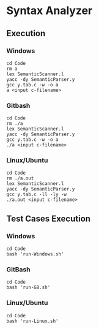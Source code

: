 # Syntax Analyzer

## Execution

### Windows
```
cd Code
rm a
lex SemanticScanner.l
yacc -dy SemanticParser.y
gcc y.tab.c -w -o a
a <input c-filename>
```

### Gitbash
```
cd Code
rm ./a
lex SemanticScanner.l
yacc -dy SemanticParser.y
gcc y.tab.c -w -o a
./a <input c-filename>
```

### Linux/Ubuntu
```
cd Code
rm ./a.out
lex SemanticScanner.l
yacc -dy SemanticParser.y
gcc y.tab.c -ll -ly -w
./a.out <input c-filename>
```

## Test Cases Execution

### Windows
```
cd Code
bash 'run-Windows.sh'
```

### GitBash
```
cd Code
bash 'run-GB.sh'

```

### Linux/Ubuntu
```
cd Code
bash 'run-Linux.sh'

```
